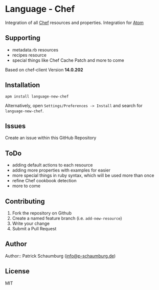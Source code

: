 # Language - Chef

Integration of all [Chef](https://docs.chef.io/resource.html) resources and properties.
Integration for [Atom](https://atom.io/packages/)

## Supporting

- metadata.rb resources
- recipes resource
- special things like Chef Cache Patch and more to come

Based on chef-client Version **14.0.202**

## Installation

```
apm install language-new-chef
```

Alternatively, open `Settings/Preferences -> Install` and search for `language-new-chef`.

## Issues

Create an issue within this GitHub Repository

## ToDo

- adding default actions to each resource
- adding more properties with examples for easier
- more special things in ruby syntax, which will be used more than once
- refine Chef cookbook detection
- more to come

## Contributing

1. Fork the repository on Github
2. Create a named feature branch (i.e. `add-new-resource`)
3. Write your change
4. Submit a Pull Request

## Author

Author:: Patrick Schaumburg (<info@p-schaumburg.de>)



## License

MIT

